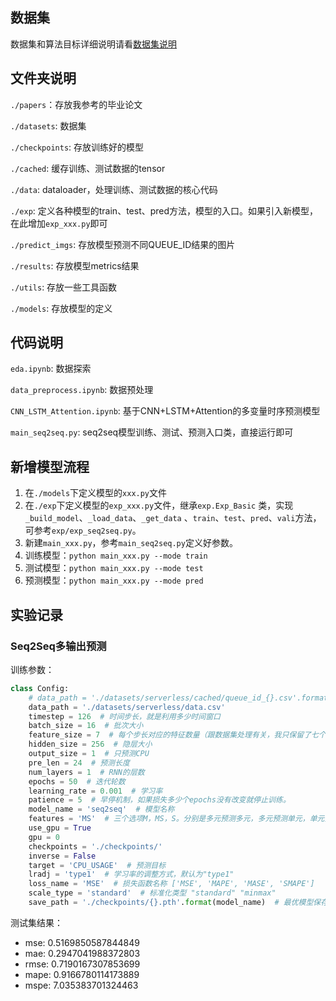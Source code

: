 ## 数据集

数据集和算法目标详细说明请看[数据集说明](data%2Fserverless%2FREADME.md)

## 文件夹说明

`./papers`：存放我参考的毕业论文

`./datasets`: 数据集

`./checkpoints`: 存放训练好的模型

`./cached`: 缓存训练、测试数据的tensor

`./data`: dataloader，处理训练、测试数据的核心代码

`./exp`: 定义各种模型的train、test、pred方法，模型的入口。如果引入新模型，在此增加`exp_xxx.py`即可

`./predict_imgs`: 存放模型预测不同QUEUE_ID结果的图片

`./results`: 存放模型metrics结果

`./utils`: 存放一些工具函数

`./models`: 存放模型的定义

## 代码说明

`eda.ipynb`: 数据探索

`data_preprocess.ipynb`: 数据预处理

`CNN_LSTM_Attention.ipynb`: 基于CNN+LSTM+Attention的多变量时序预测模型

`main_seq2seq.py`: seq2seq模型训练、测试、预测入口类，直接运行即可

## 新增模型流程

1. 在`./models`下定义模型的`xxx.py`文件
2. 在`./exp`下定义模型的`exp_xxx.py`文件，继承`exp.Exp_Basic`
   类，实现`_build_model`、`_load_data`、`_get_data` 、`train`、`test`、`pred`、`vali`方法，可参考`exp/exp_seq2seq.py`。
3. 新建`main_xxx.py`，参考`main_seq2seq.py`定义好参数。
4. 训练模型：`python main_xxx.py --mode train`
5. 测试模型：`python main_xxx.py --mode test`
6. 预测模型：`python main_xxx.py --mode pred`

## 实验记录

### Seq2Seq多输出预测

训练参数：

```python
class Config:
    # data_path = './datasets/serverless/cached/queue_id_{}.csv'.format(36)
    data_path = './datasets/serverless/data.csv'
    timestep = 126  # 时间步长，就是利用多少时间窗口
    batch_size = 16  # 批次大小
    feature_size = 7  # 每个步长对应的特征数量（跟数据集处理有关，我只保留了七个特征）
    hidden_size = 256  # 隐层大小
    output_size = 1  # 只预测CPU
    pre_len = 24  # 预测长度
    num_layers = 1  # RNN的层数
    epochs = 50  # 迭代轮数
    learning_rate = 0.001  # 学习率
    patience = 5  # 早停机制，如果损失多少个epochs没有改变就停止训练。
    model_name = 'seq2seq'  # 模型名称
    features = 'MS'  # 三个选项M，MS，S。分别是多元预测多元，多元预测单元，单元预测单元
    use_gpu = True
    gpu = 0
    checkpoints = './checkpoints/'
    inverse = False
    target = 'CPU_USAGE'  # 预测目标
    lradj = 'type1'  # 学习率的调整方式，默认为"type1"
    loss_name = 'MSE'  # 损失函数名称 ['MSE', 'MAPE', 'MASE', 'SMAPE']
    scale_type = 'standard'  # 标准化类型 "standard" "minmax"
    save_path = './checkpoints/{}.pth'.format(model_name)  # 最优模型保存路径
```

测试集结果：

- mse: 0.5169850587844849
- mae: 0.2947041988372803
- rmse: 0.7190167307853699
- mape: 0.9166780114173889
- mspe: 7.035383701324463